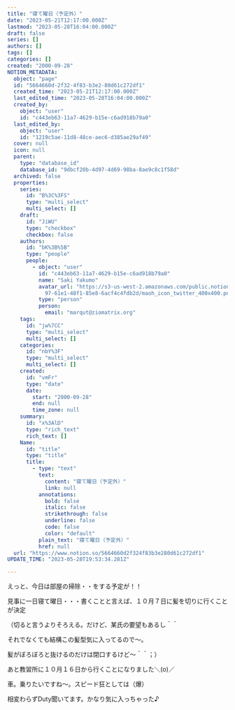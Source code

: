 ```yaml
---
title: "寝て曜日（予定外）"
date: "2023-05-21T12:17:00.000Z"
lastmod: "2023-05-28T16:04:00.000Z"
draft: false
series: []
authors: []
tags: []
categories: []
created: "2000-09-28"
NOTION_METADATA:
  object: "page"
  id: "5664660d-2f32-4f83-b3e2-80d61c272df1"
  created_time: "2023-05-21T12:17:00.000Z"
  last_edited_time: "2023-05-28T16:04:00.000Z"
  created_by:
    object: "user"
    id: "c443eb63-11a7-4629-b15e-c6ad918b79a0"
  last_edited_by:
    object: "user"
    id: "1219c5ae-11d8-48ce-aec6-d385ae29af49"
  cover: null
  icon: null
  parent:
    type: "database_id"
    database_id: "9dbcf20b-4d97-4d69-98ba-8ae9c8c1f58d"
  archived: false
  properties:
    series:
      id: "B%3C%3FS"
      type: "multi_select"
      multi_select: []
    draft:
      id: "JiWU"
      type: "checkbox"
      checkbox: false
    authors:
      id: "bK%3B%5B"
      type: "people"
      people:
        - object: "user"
          id: "c443eb63-11a7-4629-b15e-c6ad918b79a0"
          name: "Saki Yakumo"
          avatar_url: "https://s3-us-west-2.amazonaws.com/public.notion-static.com/3ad1c4\
            97-61e1-48f1-85e8-6acf4c4fdb2d/maoh_icon_twitter_400x400.png"
          type: "person"
          person:
            email: "marqut@ziomatrix.org"
    tags:
      id: "jw%7CC"
      type: "multi_select"
      multi_select: []
    categories:
      id: "nbY%3F"
      type: "multi_select"
      multi_select: []
    created:
      id: "vmFr"
      type: "date"
      date:
        start: "2000-09-28"
        end: null
        time_zone: null
    summary:
      id: "x%3AlD"
      type: "rich_text"
      rich_text: []
    Name:
      id: "title"
      type: "title"
      title:
        - type: "text"
          text:
            content: "寝て曜日（予定外）"
            link: null
          annotations:
            bold: false
            italic: false
            strikethrough: false
            underline: false
            code: false
            color: "default"
          plain_text: "寝て曜日（予定外）"
          href: null
  url: "https://www.notion.so/5664660d2f324f83b3e280d61c272df1"
UPDATE_TIME: "2023-05-28T19:53:34.281Z"

---
```

<link rel="stylesheet" href="https://cdn.jsdelivr.net/npm/katex@0.16.2/dist/katex.min.css" integrity="sha384-bYdxxUwYipFNohQlHt0bjN/LCpueqWz13HufFEV1SUatKs1cm4L6fFgCi1jT643X" crossorigin="anonymous">


えっと、今日は部屋の掃除・・をする予定が！！


見事に一日寝て曜日・・・書くことと言えば、１０月７日に髪を切りに行くことが決定


（切ると言うよりそろえる。だけど、某氏の要望もあるし＾＾


それでなくても結構この髪型気に入ってるので～。


髪がぼろぼろと抜けるのだけは閉口するけど～＾＾；）


あと教習所に１０月１６日から行くことになりました＼(o)／


車。乗りたいですね～。スピード狂としては（爆）


相変わらずDuty聞いてます。かなり気に入っちゃった♪

